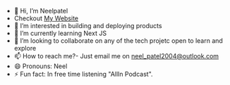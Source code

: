 - 👋 Hi, I’m Neelpatel
- Checkout [My Website](https://neelbuilds.com/)
- 👀 I’m interested in building and deploying products
- 🌱 I’m currently learning Next JS 
- 💞️ I’m looking to collaborate on any of the tech projetc open to learn and explore
- 📫 How to reach me?- Just email me on neel_patel2004@outlook.com
- 😄 Pronouns: Neel
- ⚡ Fun fact: In free time listening "AllIn Podcast".

<!---
Neelpatel1604/Neelpatel1604 is a ✨ special ✨ repository because its `README.md` (this file) appears on your GitHub profile.
You can click the Preview link to take a look at your changes.
--->
